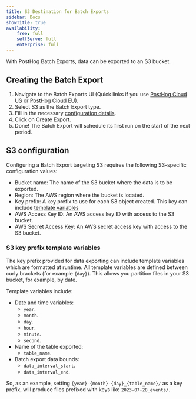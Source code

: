 ```yaml
---
title: S3 Destination for Batch Exports
sidebar: Docs
showTitle: true
availability:
    free: full
    selfServe: full
    enterprise: full
---
```


With PostHog Batch Exports, data can be exported to an S3 bucket.

## Creating the Batch Export

1. Navigate to the Batch Exports UI (Quick links if you use [PostHog Cloud US](https://app.posthog.com/project/exports) or [PostHog Cloud EU](https://eu.posthog.com/project/exports)).
2. Select S3 as the Batch Export type.
3. Fill in the necessary [configuration details](#s3-configuration).
4. Click on Create Export.
5. Done! The Batch Export will schedule its first run on the start of the next period.

## S3 configuration

Configuring a Batch Export targeting S3 requires the following S3-specific configuration values:
* Bucket name: The name of the S3 bucket where the data is to be exported.
* Region: The AWS region where the bucket is located.
* Key prefix: A key prefix to use for each S3 object created. This key can include [template variables](#s3-key-prefix-template-variables)
* AWS Access Key ID: An AWS access key ID with access to the S3 bucket.
* AWS Secret Access Key: An AWS secret access key with access to the S3 bucket.

### S3 key prefix template variables

The key prefix provided for data exporting can include template variables which are formatted at runtime. All template variables are defined between curly brackets (for example `{day}`). This allows you partition files in your S3 bucket, for example, by date.

Template variables include:
* Date and time variables:
  * `year`.
  * `month`.
  * `day`.
  * `hour`.
  * `minute`.
  * `second`.
* Name of the table exported:
  * `table_name`.
* Batch export data bounds:
  * `data_interval_start`.
  * `data_interval_end`.

So, as an example, setting `{year}-{month}-{day}_{table_name}/` as a key prefix, will produce files prefixed with keys like `2023-07-28_events/`.
